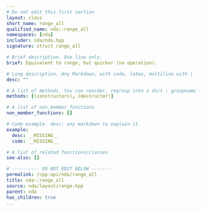 ```yaml
---
# Do not edit this first section
layout: class
short_name: range_all
qualified_name: nda::range_all
namespaces: [nda]
includer: nda/nda.hpp
signature: struct range_all

# Brief description. One line only.
brief: Equivalent to range, but quicker (no operation).

# Long description. Any Markdown, with code, latex, multiline with |
desc: ""

# A list of methods. You can reorder, regroup into a dict : groupname -> list
methods: [(constructors), (destructor)]

# A list of non_member_functions
non_member_functions: []

# Code example. desc: any markdown to explain it.
example:
  desc: __MISSING__
  code: __MISSING__

# A list of related functions/classes
see-also: []

# ---------- DO NOT EDIT BELOW --------
permalink: /cpp-api/nda/range_all
title: nda::range_all
source: nda/layout/range.hpp
parent: nda
has_children: true
...
```


